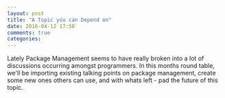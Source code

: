 ```yaml
---
layout: post
title: "A Topic you can Depend on"
date: 2016-04-12 17:50
comments: true
categories: 
---
```


Lately Package Management seems to have really broken
into a lot of discussions occurring amongst programmers. In this months 
round table, we'll be importing existing talking points on package management, 
create some new ones others can use, and with whats left - pad the future of this topic.
